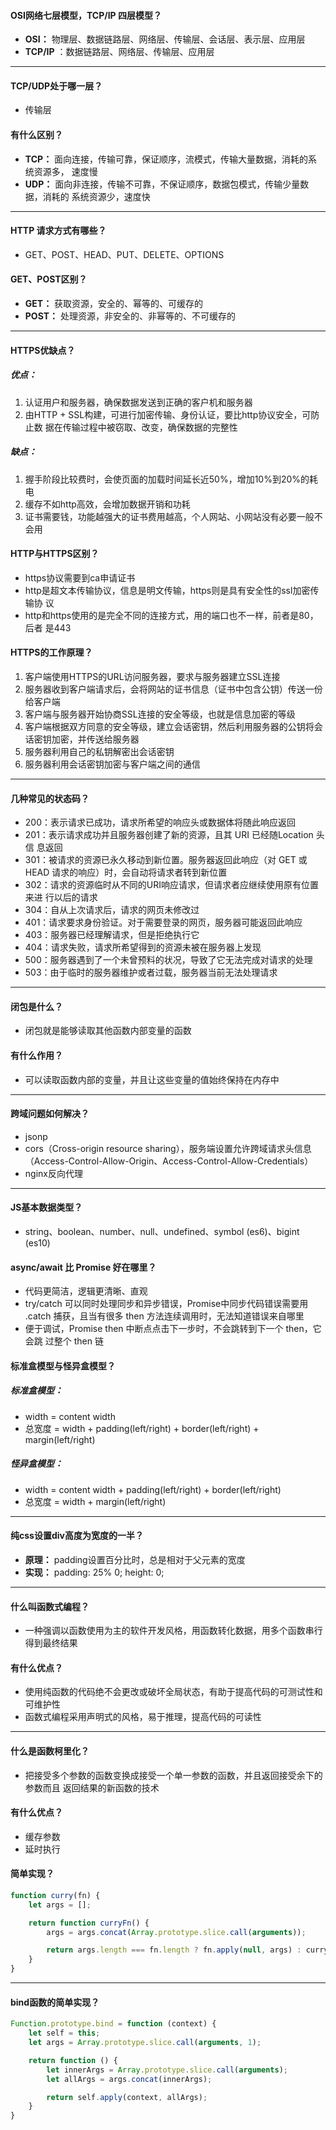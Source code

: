 #### OSI网络七层模型，TCP/IP 四层模型？

- **OSI：** 物理层、数据链路层、网络层、传输层、会话层、表示层、应用层
- **TCP/IP** ：数据链路层、网络层、传输层、应用层

---

#### TCP/UDP处于哪一层？

- 传输层

#### 有什么区别？

- **TCP：** 面向连接，传输可靠，保证顺序，流模式，传输大量数据，消耗的系统资源多，	速度慢
- **UDP：** 面向非连接，传输不可靠，不保证顺序，数据包模式，传输少量数据，消耗的	系统资源少，速度快

---

#### HTTP 请求方式有哪些？

- GET、POST、HEAD、PUT、DELETE、OPTIONS

#### GET、POST区别？

- **GET：** 获取资源，安全的、幂等的、可缓存的
- **POST：** 处理资源，非安全的、非幂等的、不可缓存的

---

#### HTTPS优缺点？

##### 优点：

1. 认证用户和服务器，确保数据发送到正确的客户机和服务器
2. 由HTTP + SSL构建，可进行加密传输、身份认证，要比http协议安全，可防止数	据在传输过程中被窃取、改变，确保数据的完整性

##### 缺点：
  
1. 握手阶段比较费时，会使页面的加载时间延长近50%，增加10%到20%的耗电
2. 缓存不如http高效，会增加数据开销和功耗
3. 证书需要钱，功能越强大的证书费用越高，个人网站、小网站没有必要一般不会用

#### HTTP与HTTPS区别？

- https协议需要到ca申请证书　　
- http是超文本传输协议，信息是明文传输，https则是具有安全性的ssl加密传输协	议
- http和https使用的是完全不同的连接方式，用的端口也不一样，前者是80，后者	是443

#### HTTPS的工作原理？

1. 客户端使用HTTPS的URL访问服务器，要求与服务器建立SSL连接
2. 服务器收到客户端请求后，会将网站的证书信息（证书中包含公钥）传送一份	给客户端
3. 客户端与服务器开始协商SSL连接的安全等级，也就是信息加密的等级
4. 客户端根据双方同意的安全等级，建立会话密钥，然后利用服务器的公钥将会话密钥加密，并传送给服务器
5. 服务器利用自己的私钥解密出会话密钥
6. 服务器利用会话密钥加密与客户端之间的通信

---

#### 几种常见的状态码？

- 200：表示请求已成功，请求所希望的响应头或数据体将随此响应返回
- 201：表示请求成功并且服务器创建了新的资源，且其 URI 已经随Location 头	信	息返回
- 301：被请求的资源已永久移动到新位置。服务器返回此响应（对 GET 或 		HEAD 请求的响应）时，会自动将请求者转到新位置
- 302：请求的资源临时从不同的URI响应请求，但请求者应继续使用原有位置来进	行以后的请求
- 304：自从上次请求后，请求的网页未修改过
- 401：请求要求身份验证。对于需要登录的网页，服务器可能返回此响应
- 403：服务器已经理解请求，但是拒绝执行它
- 404：请求失败，请求所希望得到的资源未被在服务器上发现
- 500：服务器遇到了一个未曾预料的状况，导致了它无法完成对请求的处理
- 503：由于临时的服务器维护或者过载，服务器当前无法处理请求

---

#### 闭包是什么？

- 闭包就是能够读取其他函数内部变量的函数

#### 有什么作用？

- 可以读取函数内部的变量，并且让这些变量的值始终保持在内存中

---

#### 跨域问题如何解决？

- jsonp
- cors（Cross-origin resource sharing），服务端设置允许跨域请求头信息
（Access-Control-Allow-Origin、Access-Control-Allow-Credentials）
- nginx反向代理

---

#### JS基本数据类型？

- string、boolean、number、null、undefined、symbol (es6)、bigint (es10)

#### async/await 比 Promise 好在哪里？

- 代码更简洁，逻辑更清晰、直观
- try/catch 可以同时处理同步和异步错误，Promise中同步代码错误需要用 .catch 	捕获，且当有很多 then 方法连续调用时，无法知道错误来自哪里
- 便于调试，Promise then 中断点点击下一步时，不会跳转到下一个 then，它会跳	过整个 then 链

#### 标准盒模型与怪异盒模型？

##### 标准盒模型：

- width = content width
- 总宽度 = width + padding(left/right) + border(left/right) + margin(left/right)

##### 怪异盒模型：

- width = content width + padding(left/right) + border(left/right)
- 总宽度 = width + margin(left/right)

---

#### 纯css设置div高度为宽度的一半？

- **原理：** padding设置百分比时，总是相对于父元素的宽度
- **实现：** padding: 25% 0; height: 0;

--- 

#### 什么叫函数式编程？

- 一种强调以函数使用为主的软件开发风格，用函数转化数据，用多个函数串行得到最终结果

#### 有什么优点？

- 使用纯函数的代码绝不会更改或破坏全局状态，有助于提高代码的可测试性和可维护性
- 函数式编程采用声明式的风格，易于推理，提高代码的可读性

---

#### 什么是函数柯里化？

- 把接受多个参数的函数变换成接受一个单一参数的函数，并且返回接受余下的参数而且	返回结果的新函数的技术

#### 有什么优点？

- 缓存参数
- 延时执行

#### 简单实现？

```javascript
function curry(fn) {
    let args = [];

    return function curryFn() {
        args = args.concat(Array.prototype.slice.call(arguments));

        return args.length === fn.length ? fn.apply(null, args) : curryFn
    }
}
```

---

#### bind函数的简单实现？

```javascript
Function.prototype.bind = function (context) {
    let self = this;
    let args = Array.prototype.slice.call(arguments, 1);

    return function () {
        let innerArgs = Array.prototype.slice.call(arguments);
        let allArgs = args.concat(innerArgs);

        return self.apply(context, allArgs);
    }
}
```
